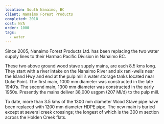 ```yaml
---
location: South Nanaimo, BC
client: Nanaimo Forest Products
completed: 2018
cost: N/A
order: 1000
tags:
  - water
---
```

Since 2005, Nanaimo Forest Products Ltd. has been replacing the two water supply lines to their Harmac Pacific Division in Nanaimo BC.

These two above ground wood stave supply mains, are each 8.5 kms long.  They start with a river intake on the Nanaimo River and six rani-wells near the Island Hwy and end at the pulp mill’s water storage tanks located near Duke Point.  The first main, 1000 mm diameter was constructed in the late 1940’s.  The second main, 1300 mm diameter was constructed in the early 1950s.  Presently the mains deliver 38,000 usgpm (207 Ml/d) to the pulp mill.

To date, more than 3.5 kms of the 1300 mm diameter Wood Stave pipe have been replaced with 1200 mm diameter HDPE pipe.  The new main is buried except at several creek crossings; the longest of which is the 300 m section across the Holden Creek flats.
